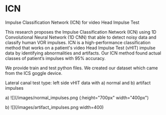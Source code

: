 # ICN
Impulse Classification Network (ICN) for video Head Impulse Test

This research proposes the Impulse Classification Network (ICN) using 1D Convolutional Neural Network (1D CNN) that able to detect noisy data and classify human VOR impulses. ICN is a high-performance classification method that works on a patient's video Head Impulse Test (vHIT) impulse data by identifying abnormalities and artifacts. Our ICN method found actual classes of patient’s impulses with 95% accuracy. 


We provide train and test python files. We created our dataset which came from the ICS goggle device.


Lateral canal test type: left side vHIT data with a) normal and b) artifact impulses

a)
![](/images/normal_impulses.png {:height="700px" width="400px")

b)
![](/images/artifact_impulses.png width=400) 
